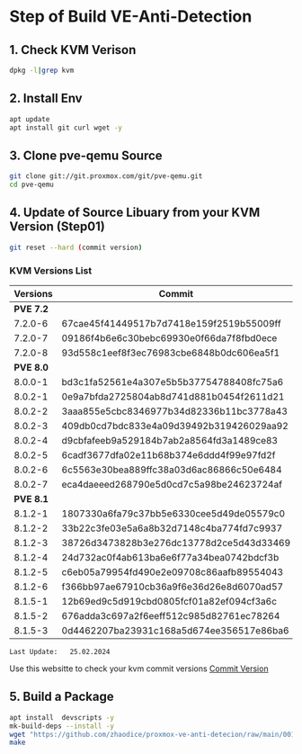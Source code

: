 #   Step of Build VE-Anti-Detection

##  1.  Check KVM Verison
```bash
dpkg -l|grep kvm
```

##  2.  Install Env
```bash
apt update
apt install git curl wget -y
```

##  3.  Clone pve-qemu Source
```bash
git clone git://git.proxmox.com/git/pve-qemu.git
cd pve-qemu
```

##  4.  Update of Source Libuary from your KVM Version  (Step01)
```bash
git reset --hard (commit version)
```
### KVM Versions List
| Versions| Commit                                   |
| --------| ---------------------------------------- |
| **PVE 7.2**                                        |
| 7.2.0-6 | 67cae45f41449517b7d7418e159f2519b55009ff |
| 7.2.0-7 | 09186f4b6e6c30bebc69930e0f66da7f8fbd0ece |
| 7.2.0-8 | 93d558c1eef8f3ec76983cbe6848b0dc606ea5f1 |
| **PVE 8.0**                                        |
| 8.0.0-1 | bd3c1fa52561e4a307e5b5b37754788408fc75a6 |
| 8.0.2-1 | 0e9a7bfda2725804ab8d741d881b0454f2611d21 |
| 8.0.2-2 | 3aaa855e5cbc8346977b34d82336b11bc3778a43 |
| 8.0.2-3 | 409db0cd7bdc833e4a09d39492b319426029aa92 |
| 8.0.2-4 | d9cbfafeeb9a529184b7ab2a8564fd3a1489ce83 |
| 8.0.2-5 | 6cadf3677dfa02e11b68b374e6ddd4f99e97fd2f |
| 8.0.2-6 | 6c5563e30bea889ffc38a03d6ac86866c50e6484 |
| 8.0.2-7 | eca4daeeed268790e5d0cd7c5a98be24623724af |
| **PVE 8.1**                                        |
| 8.1.2-1 | 1807330a6fa79c37bb5e6330cee5d49de05579c0 |
| 8.1.2-2 | 33b22c3fe03e5a6a8b32d7148c4ba774fd7c9937 |
| 8.1.2-3 | 38726d3473828b3e276dc13778d2ce5d43d33469 |
| 8.1.2-4 | 24d732ac0f4ab613ba6e6f77a34bea0742bdcf3b |
| 8.1.2-5 | c6eb05a79954fd490e2e09708c86aafb89554043 |
| 8.1.2-6 | f366bb97ae67910cb36a9f6e36d26e8d6070ad57 |
| 8.1.5-1 | 12b69ed9c5d919cbd0805fcf01a82ef094cf3a6c |
| 8.1.5-2 | 676adda3c697a2f6eeff512c985d82761ec78264 |
| 8.1.5-3 | 0d4462207ba23931c168a5d674ee356517e86ba6 |

`Last Update:   25.02.2024  `

Use this websitte to check your kvm commit versions
[Commit Version](https://git.proxmox.com/?p=pve-qemu.git;a=summary)

##  5.  Build a Package
```bash
apt install  devscripts -y
mk-build-deps --install -y
wget "https://github.com/zhaodice/proxmox-ve-anti-detecion/raw/main/001-anti-detection.patch" -O qemu/001-anti-detection.patch
make
```